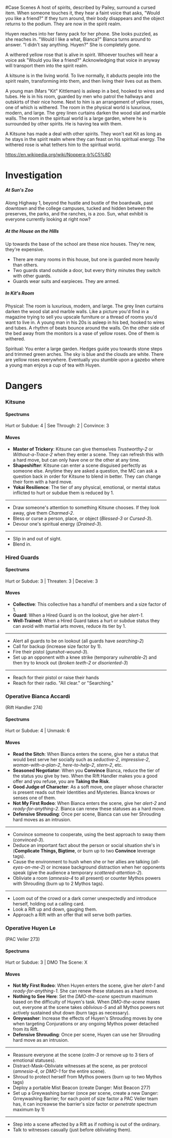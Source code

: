 #Case 
Scenes
A host of spirits, described by Pailey, surround a cursed item. When someone touches it, they hear a faint voice that asks, "Would you like a friend?" If they turn around, their body disappears and the object returns to the podium. They are now in the spirit realm.

Huyen reaches into her fanny pack for her phone. She looks puzzled, as she reaches in. "Would I like a what, Bianca?" Bianca turns around to answer. "I didn't say anything. Huyen?" She is completely gone.

A withered yellow rose that is alive in spirit. Whoever touches will hear a voice ask "Would you like a friend?" Acknowledging that voice in anyway will transport them into the spirit realm.

A kitsune is in the living world. To live normally, it abducts people into the spirit realm, transforming into them, and then living their lives out as them.

A young man (Mars "Kit" Kittleman) is asleep in a bed, hooked to wires and tubes. He is in his room, guarded by men who patrol the hallways and outskirts of their nice home. Next to him is an arrangement of yellow roses, one of which is withered. The room in the physical world is luxurious, modern, and large. The grey linen curtains darken the wood slat and marble walls. The room in the spiritual world is a large garden, where he is surrounded by other spirits. He is having tea with them.

A Kitsune has made a deal with other spirits. They won't eat Kit as long as he stays in the spirit realm where they can feast on his spiritual energy. The withered rose is what tethers him to the spiritual world. 

https://en.wikipedia.org/wiki/Noppera-b%C5%8D
# Investigation
##### At Sun's Zoo
Along Highway 1, beyond the hustle and bustle of the boardwalk, past downtown and the college campuses, tucked and hidden between the preserves, the parks, and the ranches, is a zoo. Sun, what exhibit is everyone currently looking at right now?

##### At the House on the Hills
Up towards the base of the school are these nice houses. They're new, they're expensive.
- There are many rooms in this house, but one is guarded more heavily than others.
- Two guards stand outside a door, but every thirty minutes they switch with other guards.
- Guards wear suits and earpieces. They are armed.

##### In Kit's Room
Physical: The room is luxurious, modern, and large. The grey linen curtains darken the wood slat and marble walls. Like a picture you'd find in a magazine trying to sell you upscale furniture or a thread of rooms you'd want to live in. A young man in his 20s is asleep in his bed, hooked to wires and tubes. A rhythm of beats bounce around the walls. On the other side of the bed away from the monitors is a vase of yellow roses. One of them is withered.

Spiritual: You enter a large garden. Hedges guide you towards stone steps and trimmed green arches. The sky is blue and the clouds are white. There are yellow roses everywhere. Eventually you stumble upon a gazebo where a young man enjoys a cup of tea with Huyen.




# Dangers
### Kitsune
#### Spectrums
Hurt or Subdue: 4 | See Through: 2 | Convince: 3
#### Moves
- **Master of Trickery**: Kitsune can give themselves *Trustworthy-2* or *Without-a-Trace-2* when they enter a scene. They can refresh this with a hard move, but can only have one or the other at any time.
- **Shapeshifter**: Kitsune can enter a scene disguised perfectly as someone else. Anytime they are asked a question, the MC can ask a question back in order for Kitsune to blend in better. They can change their form with a hard move.
- **Yokai Resilience**: The tier of any physical, emotional, or mental status inflicted to hurt or subdue them is reduced by 1.
- ---
- Draw someone's attention to something Kitsune chooses. If they look away, give them *Charmed-2*.
- Bless or curse a person, place, or object (*Blessed-3* or *Cursed-3*).
- Devour one's spiritual energy (*Drained-3*).
- ---
- Slip in and out of sight.
- Blend in.

### Hired Guards
#### Spectrums
Hurt or Subdue: 3 | Threaten: 3 | Deceive: 3
#### Moves
- **Collective**: This collective has a handful of members and a size factor of 1.
- **Guard**: When a Hired Guard is on the lookout, give her *alert-1*.
- **Well-Trained**: When a Hired Guard takes a hurt or subdue status they can avoid with martial arts moves, reduce its tier by 1. 
- ---
- Alert all guards to be on lookout (all guards have *searching-2*)
- Call for backup (increase size factor by 1).
- Fire their pistol (*gunshot-wound-3*).
- Set up an opponent with a knee strike (temporary *vulnerable-2*) and then try to knock out (*broken teeth-2* or *disoriented-3*)
- ---
- Reach for their pistol or raise their hands
- Reach for their radio. "All clear." or "Searching."
### Operative Bianca Accardi
(Rift Handler 274)
#### Spectrums
Hurt or Subdue: 4 | Unmask: 6
#### Moves
- **Read the Sitch**: When Bianca enters the scene, give her a status that would best serve her socially such as *seductive-2*, *impressive-2*, *woman-with-a-plan-2*, *here-to-help-2*, *stern-2*, etc.
- **Seasoned Negotiator**: When you **Convince** Bianca, reduce the tier of the status you give by two. When the Rift Handler makes you a good offer and you refuse, you are **Taking the Risk**.
- **Good Judge of Character**: As a soft move, one player whose character is present reads out their Identities and Mysteries. Bianca knows or senses one of them.
- **Not My First Rodeo**: When Bianca enters the scene, give her *alert-2* and *ready-for-anything-2*. Bianca can renew these statuses as a hard move.
- **Defensive Shrouding**: Once per scene, Bianca can use her Shrouding hard moves as an intrusion.
- ---
- Convince someone to cooperate, using the best approach to sway them (*convinced-3*).
- Deduce an important fact about the person or social situation she's in (**Complicate Things, Bigtime**, or burn up to two **Convince** leverage tags).
- Cause the environment to hush when she or her allies are talking (*all-eyes-on-me-2*) or increase background distraction when her opponents speak (give the audience a temporary *scattered-attention-2*).
- Obliviate a room (*amnesia-4* to all present) or counter Mythos powers with Shrouding (burn up to 2 Mythos tags).
- ---
- Loom out of the crowd or a dark corner unexpectedly and introduce herself, holding out a calling card.
- Look a Rift up and down, gauging them.
- Approach a Rift with an offer that will serve both parties.

### Operative Huyen Le
(PAC Veiler 273)
#### Spectrums
Hurt or Subdue: 3 | DMO The Scene: X
#### Moves
- **Not My First Rodeo**: When Huyen enters the scene, give her *alert-1* and *ready-for-anything-1*. She can renew these statuses as a hard move.
- **Nothing to See Here**: Set the *DMO-the-scene* spectrum maximum based on the difficulty of Huyen's task. When *DMO-the-scene* maxes out, everyone at the scene takes *oblivious-5* and all Mythos powers not actively sustained shut down (burn tags as necessary).
- **Greywasher**: Increase the effects of Huyen's Shrouding moves by one when targeting Conjurations or any ongoing Mythos power detached from its Rift.
- **Defensive Shrouding**: Once per scene, Huyen can use her Shrouding hard move as an intrusion.
- ---
- Reassure everyone at the scene (*calm-3* or remove up to 3 tiers of emotional statuses).
- Distract-Mask-Obliviate witnesses at the scene, as per protocol (*amnesia-4*, or *DMO-1* for the entire scene).
- Shroud to protect herself from Mythos powers (burn up to two Mythos tags)
- Deploy a portable Mist Beacon (create Danger: Mist Beacon 277)
- Set up a Greywashing barrier (once per scene, create a new Danger: Grreywashing Barrier; for each point of size factor a PAC Veiler team has, it can increawse the barrier's size factor or *penetrate* spectrum maximum by 1)
- ---
- Step into a scene affected by a Rift as if nothing is out of the ordinary.
- Talk to witnesses casually (just before obliviating them).